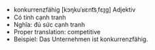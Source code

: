 - konkurrenzfähig	[kɔŋkuˈʁɛnt͡sˌfɛɪ̯ɡ]	Adjektiv
- Có tính cạnh tranh
- Nghĩa: đủ sức cạnh tranh
- Proper translation: competitive
- Beispiel: Das Unternehmen ist konkurrenzfähig.